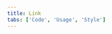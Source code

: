 ```yaml
---
title: Link
tabs: ['Code', 'Usage', 'Style']
---
```


<component 
    name="Link"
    component="link" 
    variation="link"
    experimental="true"
    hasReactVersion="true"
    >
</component>
